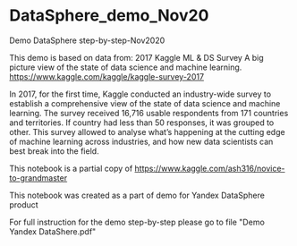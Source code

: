 # DataSphere_demo_Nov20
Demo DataSphere step-by-step-Nov2020

This demo is based on data from:
2017 Kaggle ML & DS Survey A big picture view of the state of data science and machine learning. https://www.kaggle.com/kaggle/kaggle-survey-2017

In 2017, for the first time, Kaggle conducted an industry-wide survey to establish a comprehensive view of the state of data science and machine learning. The survey received 16,716 usable respondents from 171 countries and territories. If country had less than 50 responses, it was grouped to other. This survey allowed to analyse what’s happening at the cutting edge of machine learning across industries, and how new data scientists can best break into the field.

This notebook is a partial copy of https://www.kaggle.com/ash316/novice-to-grandmaster

This notebook was created as a part of demo for Yandex DataSphere product

For full instruction for the demo step-by-step please go to file "Demo Yandex DataShere.pdf"

